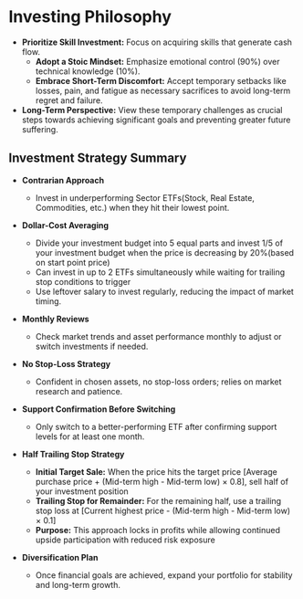 # Investing Philosophy

- **Prioritize Skill Investment:** Focus on acquiring skills that generate cash flow.
  - **Adopt a Stoic Mindset:** Emphasize emotional control (90%) over technical knowledge (10%).
  - **Embrace Short-Term Discomfort:** Accept temporary setbacks like losses, pain, and fatigue as necessary sacrifices to avoid long-term regret and failure.
- **Long-Term Perspective:** View these temporary challenges as crucial steps towards achieving significant goals and preventing greater future suffering.

## Investment Strategy Summary

- **Contrarian Approach**

  - Invest in underperforming Sector ETFs(Stock, Real Estate, Commodities, etc.) when they hit their lowest point.

- **Dollar-Cost Averaging**

  - Divide your investment budget into 5 equal parts and invest 1/5 of your investment budget when the price is decreasing by 20%(based on start point price)
  - Can invest in up to 2 ETFs simultaneously while waiting for trailing stop conditions to trigger
  - Use leftover salary to invest regularly, reducing the impact of market timing.

- **Monthly Reviews**

  - Check market trends and asset performance monthly to adjust or switch investments if needed.

- **No Stop-Loss Strategy**

  - Confident in chosen assets, no stop-loss orders; relies on market research and patience.

- **Support Confirmation Before Switching**

  - Only switch to a better-performing ETF after confirming support levels for at least one month.

- **Half Trailing Stop Strategy**

  - **Initial Target Sale:** When the price hits the target price [Average purchase price + (Mid-term high - Mid-term low) × 0.8], sell half of your investment position
  - **Trailing Stop for Remainder:** For the remaining half, use a trailing stop loss at [Current highest price - (Mid-term high - Mid-term low) × 0.1]
  - **Purpose:** This approach locks in profits while allowing continued upside participation with reduced risk exposure

- **Diversification Plan**

  - Once financial goals are achieved, expand your portfolio for stability and long-term growth.
